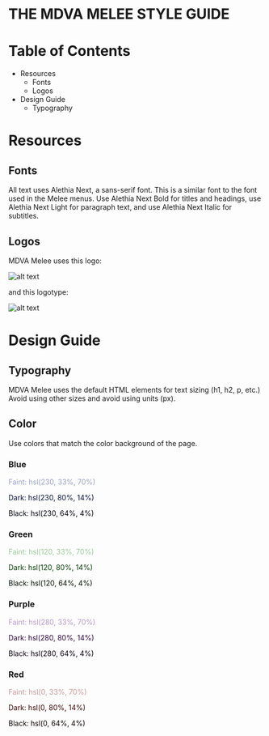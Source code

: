# THE MDVA MELEE STYLE GUIDE
# Table of Contents
- Resources
    - Fonts
    - Logos
- Design Guide
    - Typography
# Resources
## Fonts
All text uses Alethia Next, a sans-serif font. This is a similar font to the font used in the Melee menus. Use Alethia Next Bold for titles and headings, use Alethia Next Light for paragraph text, and use Alethia Next Italic for subtitles.

## Logos
MDVA Melee uses this logo:

![alt text](favicon.ico "Logo")

and this logotype:

![alt text](images\logo_fire.gif "Logotype")

# Design Guide
## Typography
MDVA Melee uses the default HTML elements for text sizing (h1, h2, p, etc.) Avoid using other sizes and avoid using units (px).
## Color
Use colors that match the color background of the page.
### Blue
<p style="color: hsl(230, 33%, 70%);">Faint: hsl(230, 33%, 70%)</p>
<p style="color: hsl(230, 80%, 14%)">Dark: hsl(230, 80%, 14%)</p>
<p style="color: hsl(230, 64%, 4%);">Black: hsl(230, 64%, 4%)</p>

### Green
<p style="color: hsl(120, 33%, 70%);">Faint: hsl(120, 33%, 70%)</p>
<p style="color: hsl(120, 80%, 14%)">Dark: hsl(120, 80%, 14%)</p>
<p style="color: hsl(120, 64%, 4%);">Black: hsl(120, 64%, 4%)</p>

### Purple
<p style="color: hsl(280, 33%, 70%);">Faint: hsl(280, 33%, 70%)</p>
<p style="color: hsl(280, 80%, 14%)">Dark: hsl(280, 80%, 14%)</p>
<p style="color: hsl(280, 64%, 4%);">Black: hsl(280, 64%, 4%)</p>

### Red
<p style="color: hsl(0, 33%, 70%);">Faint: hsl(0, 33%, 70%)</p>
<p style="color: hsl(0, 80%, 14%)">Dark: hsl(0, 80%, 14%)</p>
<p style="color: hsl(0, 64%, 4%);">Black: hsl(0, 64%, 4%)</p>

